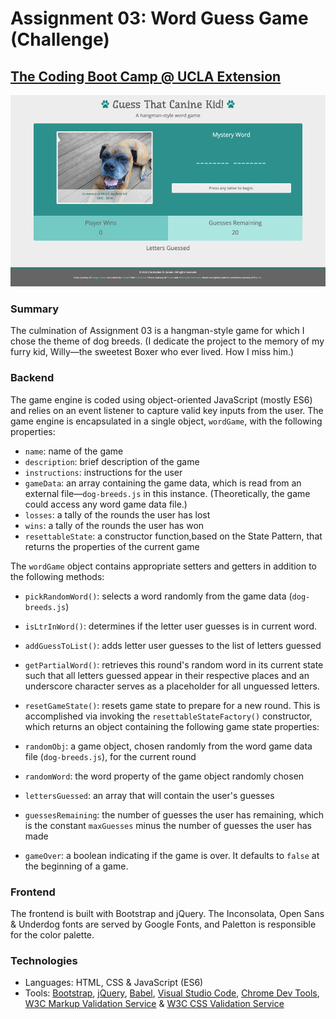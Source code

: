 # Assignment 03: Word Guess Game (Challenge)
## [The Coding Boot Camp @ UCLA Extension](https://bootcamp.uclaextension.edu/coding/)

![Word Guess Game Demo Video](./assets/images/fsf-word-guess-game.gif "Word Guess Game Demo Video")

### Summary

The culmination of Assignment 03 is a hangman-style game for which I chose the theme of dog breeds. (I dedicate the project to the memory of my furry kid, Willy—the sweetest Boxer who ever lived. How I miss him.)

### Backend

The game engine is coded using object-oriented JavaScript (mostly ES6) and relies on an event listener to capture valid key inputs from the user. The game engine is encapsulated in a single object, `wordGame`, with the following properties:

- `name`: name of the game
- `description`: brief description of the game
- `instructions`: instructions for the user
- `gameData`: an array containing the game data, which is read from an external file—`dog-breeds.js` in this instance. (Theoretically, the game could access any word game data file.)
- `losses`: a tally of the rounds the user has lost
- `wins`: a tally of the rounds the user has won
- `resettableState`: a constructor function,based on the State Pattern, that returns the properties of the current game

The `wordGame` object contains appropriate setters and getters in addition to the following methods:

- `pickRandomWord()`: selects a word randomly from the game data (`dog-breeds.js`)
- `isLtrInWord()`: determines if the letter user guesses is in current word.
- `addGuessToList()`: adds letter user guesses to the list of letters guessed
- `getPartialWord()`: retrieves this round's random word in its current state such that all letters guessed appear in their respective places and an underscore character serves as a placeholder for all unguessed letters.
- `resetGameState()`: resets game state to prepare for a new round. This is accomplished via invoking the `resettableStateFactory()` constructor, which returns an object containing the following game state properties:

- `randomObj`: a game object, chosen randomly from the word game data file (`dog-breeds.js`), for the current round
- `randomWord`: the word property of the game object randomly chosen
- `lettersGuessed`: an array that will contain the user's guesses
- `guessesRemaining`: the number of guesses the user has remaining, which is the constant `maxGuesses` minus the number of guesses the user has made
- `gameOver`: a boolean indicating if the game is over. It defaults to `false` at the beginning of a game.

### Frontend

The frontend is built with Bootstrap and jQuery. The Inconsolata, Open Sans & Underdog fonts are served by Google Fonts, and Paletton is responsible for the color palette.

### Technologies

- Languages: HTML, CSS & JavaScript (ES6)
- Tools: [Bootstrap](https://getbootstrap.com/), [jQuery](https://jquery.com/), [Babel](https://babeljs.io/), [Visual Studio Code](https://code.visualstudio.com/), [Chrome Dev Tools](https://developer.chrome.com/devtools), [W3C Markup Validation Service](https://validator.w3.org/) & [W3C CSS Validation Service](https://jigsaw.w3.org/css-validator/)
